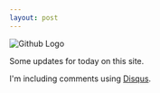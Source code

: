 ```yaml
---
layout: post
---
```


![Github Logo](http://upload.wikimedia.org/wikipedia/commons/3/38/Github.png)

Some updates for today on this site.

I'm including comments using [Disqus](http://www.disqus.com).


